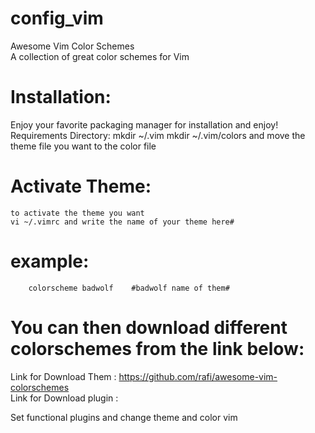 
# config_vim

Awesome Vim Color Schemes																																			
A collection of great color schemes for Vim

# Installation:
   Enjoy your favorite packaging manager for installation and enjoy!
   Requirements Directory:
       mkdir  ~/.vim
       mkdir ~/.vim/colors
       and move the theme file you want to the color file																								

# Activate Theme:
    to activate the theme you want																															
    vi ~/.vimrc and write the name of your theme here#
#   example:
        colorscheme badwolf    #badwolf name of them#
# You can then download different colorschemes from the link below:
  Link for Download Them : https://github.com/rafi/awesome-vim-colorschemes																		
  Link for Download plugin : 
  




  
Set functional plugins and change theme and color vim 
